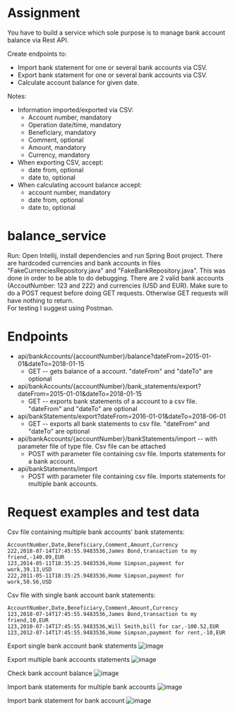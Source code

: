 # Assignment
You have to build a service which sole purpose is to manage bank account balance via Rest API.

Create endpoints to:
- Import bank statement for one or several bank accounts via CSV.
- Export bank statement for one or several bank accounts via CSV.
- Calculate account balance for given date.

Notes:
- Information imported/exported via CSV:
	- Account number, mandatory
	- Operation date/time, mandatory
	- Beneficiary, mandatory
	- Comment, optional
	- Amount, mandatory
	- Currency, mandatory
- When exporting CSV, accept:
	- date from, optional
	- date to, optional
- When calculating account balance accept:
	- account number, mandatory
	- date from, optional
	- date to, optional

# balance_service

Run:
Open Intellij, install dependencies and run Spring Boot project.
There are hardcoded currencies and bank accounts in files "FakeCurrenciesRepository.java" and "FakeBankRepository.java". This was done in order to be able to do debugging. There are 2 valid bank accounts (AccoutNumber: 123 and 222) and currencies (USD and EUR). 
Make sure to do a POST request before doing GET requests. Otherwise GET requests will have nothing to return.   
For testing I suggest using Postman.

# Endpoints
- api/bankAccounts/{accountNumber}/balance?dateFrom=2015-01-01&dateTo=2018-01-15 
	- GET -- gets balance of a account. "dateFrom" and "dateTo" are optional
- api/bankAccounts/{accountNumber}/bank_statements/export?dateFrom=2015-01-01&dateTo=2018-01-15 
	- GET -- exports bank statements of a account to a csv file. "dateFrom" and "dateTo" are optional
- api/bankStatements/export?dateFrom=2016-01-01&dateTo=2018-06-01
	- GET -- exports all bank statements to csv file. "dateFrom" and "dateTo" are optional
- api/bankAccounts/{accountNumber}/bankStatements/import -- with parameter file of type file. Csv file can be attached
  - POST with parameter file containing csv file. Imports statements for a bank account.
- api/bankStatements/import
  - POST with parameter file containing csv file. Imports statements for multiple bank accounts.
  
# Request examples and test data

Csv file containing multiple bank accounts' bank statements:
```
AccountNumber,Date,Beneficiary,Comment,Amount,Currency
222,2018-07-14T17:45:55.9483536,James Bond,transaction to my friend,-140.09,EUR
123,2014-05-11T18:35:25.9483536,Home Simpson,payment for work,39.13,USD
222,2011-05-11T18:35:25.9483536,Home Simpson,payment for work,50.56,USD
```

Csv file with single bank account bank statements:
```
AccountNumber,Date,Beneficiary,Comment,Amount,Currency
123,2018-07-14T17:45:55.9483536,James Bond,transaction to my friend,10,EUR
123,2010-07-14T17:45:55.9483536,Will Smith,bill for car,-100.52,EUR
123,2012-07-14T17:45:55.9483536,Home Simpson,payment for rent,-10,EUR
```

Export single bank account bank statements
![image](https://user-images.githubusercontent.com/30880633/145724614-70470b45-24e0-4416-93ee-0c4747fc042b.png)

Export multiple bank accounts statements
![image](https://user-images.githubusercontent.com/30880633/145724647-8b20a7b6-a94e-4454-9534-79cac69880c0.png)

Check bank account balance
![image](https://user-images.githubusercontent.com/30880633/145724687-44527361-2393-4b03-8fab-3202edf51c51.png)

Import bank statements for multiple bank accounts
![image](https://user-images.githubusercontent.com/30880633/145724698-a6d4f1db-dba0-4cc6-b24f-d6e64f858c26.png)

Import bank statement for bank account
![image](https://user-images.githubusercontent.com/30880633/145724708-73c291c6-1af3-4e6f-81b1-a47f77e54c0f.png)





